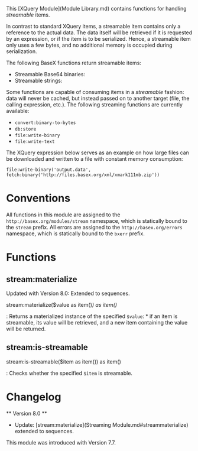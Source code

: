  


 
This [XQuery Module](Module Library.md) contains functions for handling _streamable_ items. 

 
In contrast to standard XQuery items, a streamable item contains only a reference to the actual data. The data itself will be retrieved if it is requested by an expression, or if the item is to be serialized. Hence, a streamable item only uses a few bytes, and no additional memory is occupied during serialization. 

 
The following BaseX functions return streamable items: 

  * Streamable Base64 binaries: 
  * Streamable strings: 
 
Some functions are capable of consuming items in a _streamable_ fashion: data will never be cached, but instead passed on to another target (file, the calling expression, etc.). The following streaming functions are currently available: 

  * `convert:binary-to-bytes`
 * `db:store`
 * `file:write-binary`
 * `file:write-text`
 
The XQuery expression below serves as an example on how large files can be downloaded and written to a file with constant memory consumption: 

 
    file:write-binary('output.data', fetch:binary('http://files.basex.org/xml/xmark111mb.zip'))

 
# Conventions

All functions in this module are assigned to the `http://basex.org/modules/stream` namespace, which is statically bound to the `stream` prefix. All errors are assigned to the `http://basex.org/errors` namespace, which is statically bound to the `bxerr` prefix. 

 
# Functions

## stream:materialize

Updated with Version 8.0: Extended to sequences. 


stream:materialize($value as item()*) as item()*

:   Returns a materialized instance of the specified `$value`:  * if an item is streamable, its value will be retrieved, and a new item containing the value will be returned. 


## stream:is-streamable

stream:is-streamable($item as item()) as item()

:   Checks whether the specified `$item` is streamable. 

 
# Changelog
** Version 8.0 **

 * Update: [stream:materialize](Streaming Module.md#streammaterialize) extended to sequences. 

This module was introduced with Version 7.7. 

